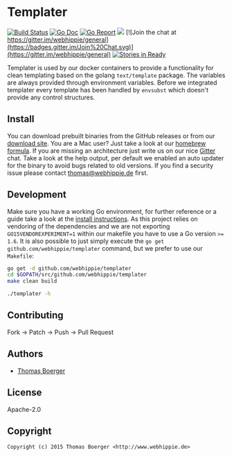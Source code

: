 # Templater

[![Build Status](http://github.dronehippie.de/api/badges/webhippie/templater/status.svg)](http://github.dronehippie.de/webhippie/templater)
[![Go Doc](https://godoc.org/github.com/webhippie/templater?status.svg)](http://godoc.org/github.com/webhippie/templater)
[![Go Report](http://goreportcard.com/badge/github.com/webhippie/templater)](http://goreportcard.com/report/github.com/webhippie/templater)
[![](https://images.microbadger.com/badges/image/tboerger/templater.svg)](http://microbadger.com/images/tboerger/templater "Get your own image badge on microbadger.com")
[![Join the chat at https://gitter.im/webhippie/general](https://badges.gitter.im/Join%20Chat.svg)](https://gitter.im/webhippie/general)
[![Stories in Ready](https://badge.waffle.io/webhippie/templater.svg?label=ready&title=Ready)](http://waffle.io/webhippie/templater)

Templater is used by our docker containers to provide a functionality for clean templating based on the golang `text/template` package. The variables are always provided through environment variables. Before we integrated templater every template has been handled by `envsubst` which doesn't provide any control structures.


## Install

You can download prebuilt binaries from the GitHub releases or from our [download site](http://dl.webhippie.de/misc/templater). You are a Mac user? Just take a look at our [homebrew formula](https://github.com/webhippie/homebrew-webhippie). If you are missing an architecture just write us on our nice [Gitter](https://gitter.im/webhippie/general) chat. Take a look at the help output, per default we enabled an auto updater for the binary to avoid bugs related to old versions. If you find a security issue please contact thomas@webhippie.de first.


## Development

Make sure you have a working Go environment, for further reference or a guide take a look at the [install instructions](http://golang.org/doc/install.html). As this project relies on vendoring of the dependencies and we are not exporting `GO15VENDOREXPERIMENT=1` within our makefile you have to use a Go version `>= 1.6`. It is also possible to just simply execute the `go get github.com/webhippie/templater` command, but we prefer to use our `Makefile`:

```bash
go get -d github.com/webhippie/templater
cd $GOPATH/src/github.com/webhippie/templater
make clean build

./templater -h
```


## Contributing

Fork -> Patch -> Push -> Pull Request


## Authors

* [Thomas Boerger](https://github.com/tboerger)


## License

Apache-2.0


## Copyright

```
Copyright (c) 2015 Thomas Boerger <http://www.webhippie.de>
```
